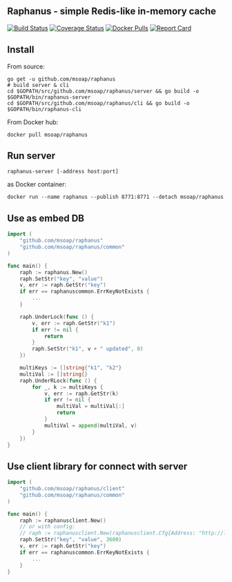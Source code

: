 Raphanus - simple Redis-like in-memory cache
--------------------------------------------
[![Build Status](https://travis-ci.org/msoap/raphanus.svg?branch=master)](https://travis-ci.org/msoap/raphanus)
[![Coverage Status](https://coveralls.io/repos/github/msoap/raphanus/badge.svg?branch=master)](https://coveralls.io/github/msoap/raphanus?branch=master)
[![Docker Pulls](https://img.shields.io/docker/pulls/msoap/raphanus.svg?maxAge=3600)](https://hub.docker.com/r/msoap/raphanus/)
[![Report Card](https://goreportcard.com/badge/github.com/msoap/raphanus)](https://goreportcard.com/report/github.com/msoap/raphanus)

## Install

From source:

    go get -u github.com/msoap/raphanus
    # build server & cli
    cd $GOPATH/src/github.com/msoap/raphanus/server && go build -o $GOPATH/bin/raphanus-server
    cd $GOPATH/src/github.com/msoap/raphanus/cli && go build -o $GOPATH/bin/raphanus-cli

From Docker hub:

    docker pull msoap/raphanus

## Run server

    raphanus-server [-address host:port]

as Docker container:

    docker run --name raphanus --publish 8771:8771 --detach msoap/raphanus

## Use as embed DB

```Go
import (
    "github.com/msoap/raphanus"
    "github.com/msoap/raphanus/common"
)

func main() {
    raph := raphanus.New()
    raph.SetStr("key", "value")
    v, err := raph.GetStr("key")
    if err == raphanuscommon.ErrKeyNotExists {
        ...
    }

    raph.UnderLock(func () {
        v, err := raph.GetStr("k1")
        if err != nil {
            return
        }
        raph.SetStr("k1", v + " updated", 0)
    })

    multiKeys := []string{"k1", "k2"}
    multiVal := []string{}
    raph.UnderRLock(func () {
        for _, k := multiKeys {
            v, err := raph.GetStr(k)
            if err != nil {
                multiVal = multiVal[:]
                return
            }
            multiVal = append(multiVal, v)
        }
    })
}
```

## Use client library for connect with server

```Go
import (
    "github.com/msoap/raphanus/client"
    "github.com/msoap/raphanus/common"
)

func main() {
    raph := raphanusclient.New()
    // or with config:
    // raph := raphanusclient.New(raphanusclient.Cfg{Address: "http://localhost:8771"})
    raph.SetStr("key", "value", 3600)
    v, err := raph.GetStr("key")
    if err == raphanuscommon.ErrKeyNotExists {
        ...
    }
}
```
